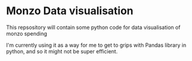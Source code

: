 # Monzo Data visualisation

This repsository will contain some python code for data visualisation of monzo spending

I'm currently using it as a way for me to get to grips with Pandas library
in python, and so it might not be super efficient.


